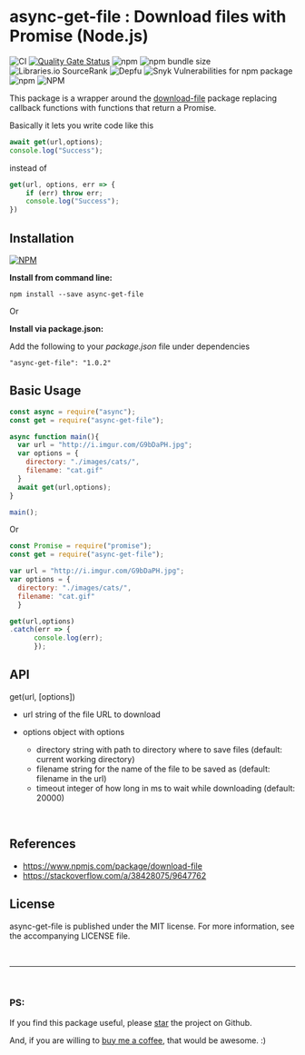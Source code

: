 # async-get-file : Download files with Promise (Node.js)

![CI](https://github.com/arghyadeep-k/async-get-file/workflows/CI/badge.svg?branch=master)
[![Quality Gate Status](https://sonarcloud.io/api/project_badges/measure?project=arghyadeep-k_async-get-file&metric=alert_status)](https://sonarcloud.io/dashboard?id=arghyadeep-k_async-get-file)
![npm](https://img.shields.io/npm/v/async-get-file) 
![npm bundle size](https://img.shields.io/bundlephobia/min/async-get-file)
![Libraries.io SourceRank](https://img.shields.io/librariesio/sourcerank/npm/async-get-file)
![Depfu](https://img.shields.io/depfu/arghyadeep-k/async-get-file)
![Snyk Vulnerabilities for npm package](https://img.shields.io/snyk/vulnerabilities/npm/async-get-file)
![npm](https://img.shields.io/npm/dt/async-get-file) 
![NPM](https://img.shields.io/npm/l/async-get-file?color=blue)

This package is a wrapper around the [download-file](https://www.npmjs.com/package/download-file) package replacing callback functions with functions that return a Promise.

Basically it lets you write code like this
```javascript
await get(url,options);
console.log("Success");
```
instead of
```javascript
get(url, options, err => {
    if (err) throw err;
    console.log("Success");
}) 
```

## Installation

[![NPM](https://nodei.co/npm/async-get-file.png)](https://nodei.co/npm/async-get-file/)

**Install from command line:**

`npm install --save async-get-file`

Or

**Install via package.json:**

Add the following to your *package.json* file under dependencies

`"async-get-file": "1.0.2"`

## Basic Usage

```javascript
const async = require("async");
const get = require("async-get-file");

async function main(){
  var url = "http://i.imgur.com/G9bDaPH.jpg";
  var options = {
    directory: "./images/cats/",
    filename: "cat.gif"
  }
  await get(url,options);
}

main();
```

Or

```javascript
const Promise = require("promise");
const get = require("async-get-file");

var url = "http://i.imgur.com/G9bDaPH.jpg";
var options = {
  directory: "./images/cats/",
  filename: "cat.gif"
  }

get(url,options)
.catch(err => {
      console.log(err);
      });
```

## API

get(url, [options])

- url string of the file URL to download

- options object with options

  - directory string with path to directory where to save files (default: current working directory)
  - filename string for the name of the file to be saved as (default: filename in the url)
  - timeout integer of how long in ms to wait while downloading (default: 20000)

<br>

## References
- <https://www.npmjs.com/package/download-file>
- <https://stackoverflow.com/a/38428075/9647762>

## License

async-get-file is published under the MIT license. For more information, see the accompanying LICENSE file.


<br>

---
<br>

### PS: 
If you find this package useful, please [star](https://github.com/arghyadeep-k/google-sheets-logger) the project on Github. 

And, if you are willing to [buy me a coffee](https://ko-fi.com/arghyadeep), that would be awesome. :)
